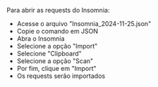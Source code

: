 Para abrir as requests do Insomnia:
- Acesse o arquivo "Insomnia_2024-11-25.json"
- Copie o comando em JSON
- Abra o Insomnia
- Selecione a opção "Import"
- Selecione "Clipboard"
- Selecione a opção "Scan"
- Por fim, clique em "Import"
- Os requests serão importados
